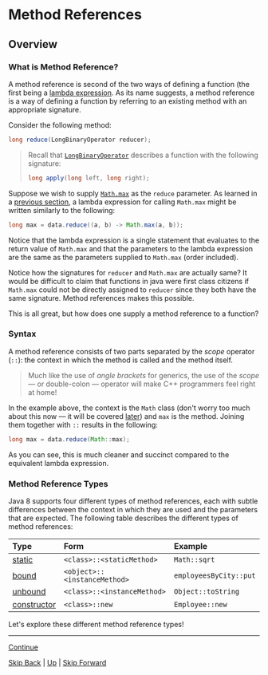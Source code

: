 # Method References

## Overview

### What is Method Reference?

A method reference is second of the two ways of defining a function (the first
being a [lambda expression](../lambda_expressions/start.md). As its name
suggests, a method reference is a way of defining a function by referring to
an existing method with an appropriate signature.

Consider the following method:

``` java
long reduce(LongBinaryOperator reducer);
```

> Recall that
> [`LongBinaryOperator`](http://docs.oracle.com/javase/8/docs/api/java/util/function/LongBinaryOperator.html)
> describes a function with the following signature:
> 
> ``` java
> long apply(long left, long right);
> ```

Suppose we wish to supply
[`Math.max`](https://docs.oracle.com/javase/8/docs/api/java/lang/Math.html#max-long-long-)
as the `reduce` parameter. As learned in a [previous
section](../lambda_expressions/start.md), a lambda expression for calling
`Math.max` might be written similarly to the following:

``` java
long max = data.reduce((a, b) -> Math.max(a, b));
```

Notice that the lambda expression is a single statement that evaluates to the
return value of `Math.max` and that the parameters to the lambda expression are
the same as the parameters supplied to `Math.max` (order included).

Notice how the signatures for `reducer` and `Math.max` are actually same? It
would be difficult to claim that functions in java were first class citizens if
`Math.max` could not be directly assigned to `reducer` since they both have the
same signature. Method references makes this possible.

This is all great, but how does one supply a method reference to a function?

### Syntax

A method reference consists of two parts separated by the *scope*
operator (`::`): the context in which the method is called and the method
itself.

> Much like the use of *angle brackets* for generics, the use of the
> *scope* — or double-colon — operator will make C++ programmers feel right at
> home!

In the example above, the context is the `Math` class (don't worry too much
about this now — it will be covered [later](static.md)) and `max` is the method.
Joining them together with `::` results in the following:

``` java
long max = data.reduce(Math::max);
```

As you can see, this is much cleaner and succinct compared to the equivalent
lambda expression.

### Method Reference Types

Java 8 supports four different types of method references, each with subtle
differences between the context in which they are used and the parameters that
are expected. The following table describes the different types of method
references:

| Type                          | Form                         | Example                |
|:------------------------------|:-----------------------------|:-----------------------|
| [static](static.md)           | `<class>::<staticMethod>`    | `Math::sqrt`           |
| [bound](bound.md)             | `<object>::<instanceMethod>` | `employeesByCity::put` |
| [unbound](unbound.md)         | `<class>::<instanceMethod>`  | `Object::toString`     |
| [constructor](constructor.md) | `<class>::new`               | `Employee::new`        |

Let's explore these different method reference types!

---

[Continue](static.md)

[Skip Back](../lambda_expressions/start.md) | [Up](../start.md) | [Skip Forward](../optional/start.md)
